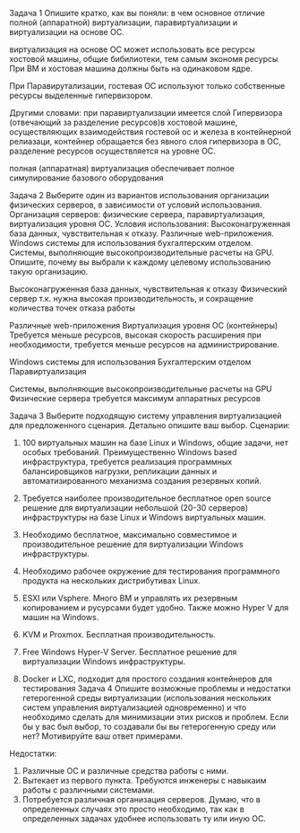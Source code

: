 Задача 1
Опишите кратко, как вы поняли: в чем основное отличие полной (аппаратной) виртуализации, паравиртуализации и виртуализации на основе ОС.

виртуализация на основе ОС может использовать все ресурсы хостовой машины, общие бибилиотеки, тем самым экономя ресурсы 
При ВМ и хостовая машина должны быть на одинаковом ядре.

При Паравирутализации, гостевая ОС используют только собственные ресурсы выделенные гипервизором.

Другими словами: при паравиртуализации имеется слой Гипервизора (отвечающий за разделение ресурсов)в хостовой машине, осуществляющих взаимодействия гостевой ос и железа
в контейнерной релиазаци, контейнер обращается  без явного слоя гипервизора в ОС, разделение ресурсов осуществляется на уровне ОС.  

полная (аппаратная) виртуализация обеспечивает полное симулирование базового оборудования

Задача 2
Выберите один из вариантов использования организации физических серверов, в зависимости от условий использования.
Организация серверов:
физические сервера,
паравиртуализация,
виртуализация уровня ОС.
Условия использования:
Высоконагруженная база данных, чувствительная к отказу.
Различные web-приложения.
Windows системы для использования бухгалтерским отделом.
Системы, выполняющие высокопроизводительные расчеты на GPU.
Опишите, почему вы выбрали к каждому целевому использованию такую организацию.

Высоконагруженная база данных, чувствительная к отказу
    Физический сервер 
        т.к. нужна высокая производительность, и сокращение количества точек отказа работы 
        
Различные web-приложения
    Виртуализация уровня ОС (контейнеры)
        Требуется меньше ресурсов, выcокая скорость расширения при необходимости, требуется меньше ресурсов на администрирование. 

Windows системы для использования Бухгалтерским отделом
    Паравиртуализация 
        
Системы, выполняющие высокопроизводительные расчеты на GPU
    Физические сервера 
        требуется максимум аппаратных ресурсов

Задача 3
Выберите подходящую систему управления виртуализацией для предложенного сценария. Детально опишите ваш выбор.
Сценарии:
1. 100 виртуальных машин на базе Linux и Windows, общие задачи, нет особых требований. Преимущественно Windows based инфраструктура, требуется реализация программных балансировщиков нагрузки, репликации данных и автоматизированного механизма создания резервных копий.
2. Требуется наиболее производительное бесплатное open source решение для виртуализации небольшой (20-30 серверов) инфраструктуры на базе Linux и Windows виртуальных машин.
3. Необходимо бесплатное, максимально совместимое и производительное решение для виртуализации Windows инфраструктуры.
4. Необходимо рабочее окружение для тестирования программного продукта на нескольких дистрибутивах Linux.

1. ESXI или Vsphere. Много ВМ и управлять их резервным копированием и русурсами будет удобно. Также можно Hyper V для машин на Windows. 
2. KVM и Proxmox. Бесплатная производительность. 
3. Free Windows Hyper-V Server. Бесплатное решение для виртуализации Windows инфраструктуры.
4. Docker и LXC, подходит для простого создания контейнеров для тестирования
Задача 4
Опишите возможные проблемы и недостатки гетерогенной среды виртуализации (использования нескольких систем управления виртуализацией одновременно) и что необходимо сделать для минимизации этих рисков и проблем. Если бы у вас был выбор, то создавали бы вы гетерогенную среду или нет? Мотивируйте ваш ответ примерами.

Недостатки:
1. Различные ОС и различные средства работы с ними.
2. Вытекает из первого пункта. Требуются инженеры с навыкаим работы с различными системами. 
3. Потребуется различная организация серверов. 
Думаю, что в определенных случаях это просто необходимо, так как в определенных задачах удобнее использовать ту или иную ОС. 